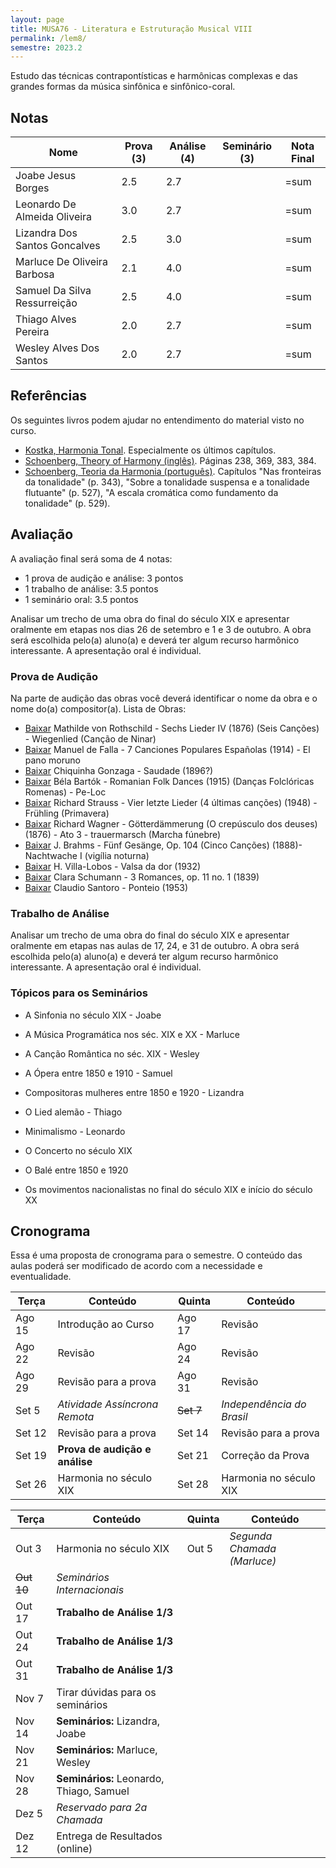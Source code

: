 ```yaml
---
layout: page
title: MUSA76 - Literatura e Estruturação Musical VIII
permalink: /lem8/
semestre: 2023.2
---
```


Estudo das técnicas contrapontísticas e harmônicas complexas e das grandes
formas da música sinfônica e sinfônico-coral.

## Notas

| Nome                          | Prova (3) | Análise (4) | Seminário (3) | Nota Final |
|-------------------------------|-----------|-------------|---------------|------------|
| Joabe Jesus Borges            | 2.5       | 2.7         |               | =sum       |
| Leonardo De Almeida Oliveira  | 3.0       | 2.7         |               | =sum       |
| Lizandra Dos Santos Goncalves | 2.5       | 3.0         |               | =sum       |
| Marluce De Oliveira Barbosa   | 2.1       | 4.0         |               | =sum       |
| Samuel Da Silva Ressurreição  | 2.5       | 4.0         |               | =sum       |
| Thiago Alves Pereira          | 2.0       | 2.7         |               | =sum       |
| Wesley Alves Dos Santos       | 2.0       | 2.7         |               | =sum       |


## Referências

Os seguintes livros podem ajudar no entendimento do material visto no curso.

- [Kostka, Harmonia Tonal][7]. Especialmente os últimos capítulos.
- [Schoenberg, Theory of Harmony (inglês)][8]. Páginas 238, 369, 383, 384.
- [Schoenberg, Teoria da Harmonia (português)][9]. Capítulos "Nas fronteiras da
  tonalidade" (p. 343), "Sobre a tonalidade suspensa e a tonalidade flutuante"
  (p. 527), "A escala cromática como fundamento da tonalidade" (p. 529).


[7]: https://www.dropbox.com/s/upnuczqhv0zeqa9/Kostka%20Tonal%20Harmony%20Traduzido.pdf?dl=0
[8]: https://www.dropbox.com/s/tka12cssiqfaglm/Schoenberg%20Arnold%20Theory%20of%20Harmony.pdf?dl=0
[9]: https://www.dropbox.com/s/1u9drv7yqpmr5kw/Schoenberg%20Harmonia.pdf?dl=0


## Avaliação

A avaliação final será soma de 4 notas:

  * 1 prova de audição e análise: 3 pontos
  * 1 trabalho de análise: 3.5 pontos
  * 1 seminário oral: 3.5 pontos

Analisar um trecho de uma obra do final do século XIX e apresentar oralmente em
etapas nos dias 26 de setembro e 1 e 3 de outubro. A obra será escolhida pelo(a)
aluno(a) e deverá ter algum recurso harmônico interessante. A apresentação oral
é individual.

### Prova de Audição

Na parte de audição das obras você deverá identificar o nome da obra e o nome
do(a) compositor(a). Lista de Obras:

- [Baixar][30] Mathilde von Rothschild - Sechs Lieder IV (1876) (Seis Canções) - Wiegenlied (Canção de Ninar)
- [Baixar][31] Manuel de Falla - 7 Canciones Populares Españolas (1914) - El pano moruno
- [Baixar][32] Chiquinha Gonzaga - Saudade (1896?)
- [Baixar][33] Béla Bartók - Romanian Folk Dances (1915) (Danças Folclóricas Romenas) - Pe-Loc
- [Baixar][34] Richard Strauss - Vier letzte Lieder (4 últimas canções) (1948) - Frühling (Primavera)
- [Baixar][35] Richard Wagner - Götterdämmerung (O crepúsculo dos deuses) (1876) - Ato 3 - trauermarsch (Marcha fúnebre)
- [Baixar][36] J. Brahms - Fünf Gesänge, Op. 104 (Cinco Canções) (1888)- Nachtwache I (vigília noturna)
- [Baixar][37] H. Villa-Lobos - Valsa da dor (1932)
- [Baixar][38] Clara Schumann - 3 Romances, op. 11 no. 1 (1839)
- [Baixar][39] Claudio Santoro - Ponteio (1953)

[30]: https://ln5.sync.com/dl/474a2f710/rs78pup8-kkrsukma-i6jdnx6m-cchng3e9
[31]: https://ln5.sync.com/dl/a70068dd0/h6hsj49e-virukrsz-ch7nuvrd-yria6737
[32]: https://ln5.sync.com/dl/a559e49a0/a38sgter-8jv3zsxu-5ce9fmwr-2zvbwxic
[33]: https://ln5.sync.com/dl/b349a1590/rc9hcpkx-3y9qx7x9-rcsph3nt-f5uaptz5
[34]: https://ln5.sync.com/dl/a93d9f4f0/nqx797xa-9rs566yu-2xyacnqf-rxqp9qca
[35]: https://ln5.sync.com/dl/3f051aac0/qfcv744h-ztqy6jwy-dj8eaq7h-wnhisahu
[36]: https://ln5.sync.com/dl/2fb890020/tig52avs-fdryg4b8-xwsbuhgc-2hprgqht
[37]: https://ln5.sync.com/dl/62eac7510/ekp8c4vv-6eqxzr4r-tfrdnp8r-qe5sks58
[38]: https://ln5.sync.com/dl/e96d71950/wm866cbw-iyws2nbr-rdu8guqb-qzqwr6wm
[39]: https://ln5.sync.com/dl/4eb2a35e0/cugyqbv7-nfxub9bu-4byeyhba-59mbxwan

### Trabalho de Análise

Analisar um trecho de uma obra do final do século XIX e apresentar oralmente em
etapas nas aulas de 17, 24, e 31 de outubro. A obra será escolhida pelo(a)
aluno(a) e deverá ter algum recurso harmônico interessante. A apresentação oral
é individual.


### Tópicos para os Seminários

- A Sinfonia no século XIX - Joabe
- A Música Programática nos séc. XIX e XX - Marluce
- A Canção Romântica no séc. XIX - Wesley
- A Ópera entre 1850 e 1910 - Samuel
- Compositoras mulheres entre 1850 e 1920 - Lizandra
- O Lied alemão - Thiago
- Minimalismo - Leonardo

- O Concerto no século XIX
- O Balé entre 1850 e 1920
- Os movimentos nacionalistas no final do século XIX e início do século XX


## Cronograma

Essa é uma proposta de cronograma para o semestre. O conteúdo das aulas poderá
ser modificado de acordo com a necessidade e eventualidade.

| Terça      | Conteúdo                         | Quinta     | Conteúdo                              |
|------------|----------------------------------|------------|---------------------------------------|
| Ago 15     | Introdução ao Curso              | Ago 17     | Revisão                               |
| Ago 22     | Revisão                          | Ago 24     | Revisão                               |
| Ago 29     | Revisão para a prova             | Ago 31     | Revisão                               |
| Set 5      | *Atividade Assíncrona Remota*    | ~~Set 7~~  | _Independência do Brasil_             |
| Set 12     | Revisão para a prova             | Set 14     | Revisão para a prova                  |
| Set 19     | **Prova de audição e análise**   | Set 21     | Correção da Prova                     |
| Set 26     | Harmonia no século XIX           | Set 28     | Harmonia no século XIX                |


| Terça      | Conteúdo                                  | Quinta | Conteúdo                    |
|------------|-------------------------------------------|--------|-----------------------------|
| Out 3      | Harmonia no século XIX                    | Out 5  | _Segunda Chamada (Marluce)_ |
| ~~Out 10~~ | _Seminários Internacionais_               |        |                             |
| Out 17     | **Trabalho de Análise 1/3**               |        |                             |
| Out 24     | **Trabalho de Análise 1/3**               |        |                             |
| Out 31     | **Trabalho de Análise 1/3**               |        |                             |
| Nov 7      | Tirar dúvidas para os seminários          |        |                             |
| Nov 14     | **Seminários:** Lizandra, Joabe           |        |                             |
| Nov 21     | **Seminários:** Marluce, Wesley           |        |                             |
| Nov 28     | **Seminários:** Leonardo, Thiago, Samuel  |        |                             |
| Dez 5      | _Reservado para 2a Chamada_               |        |                             |
| Dez 12     | Entrega de Resultados (online)            |        |                             |

